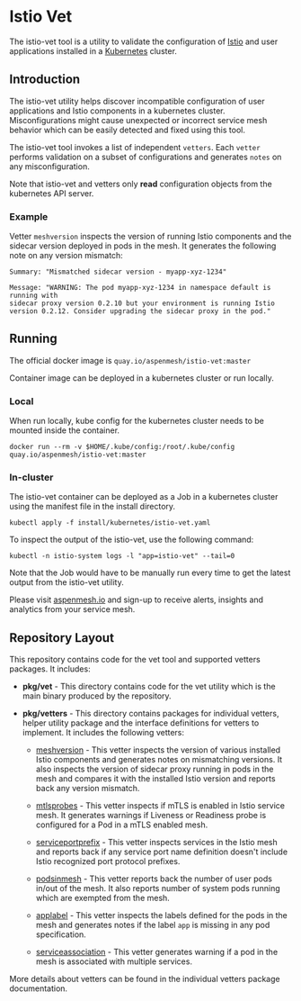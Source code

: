 # Istio Vet

The istio-vet tool is a utility to validate the configuration of [Istio](https://Istio.io/)
and user applications installed in a [Kubernetes](https://kubernetes.io/)
cluster.

## Introduction

The istio-vet utility helps discover incompatible configuration of user
applications and Istio components in a kubernetes cluster. Misconfigurations
might cause unexpected or incorrect service mesh behavior which can be easily
detected and fixed using this tool.

The istio-vet tool invokes a list of independent `vetters`. Each `vetter`
performs validation on a subset of configurations and generates `notes`
on any misconfiguration.

Note that istio-vet and vetters only **read** configuration objects from
the kubernetes API server.

### Example

Vetter `meshversion` inspects the version of running Istio components and the
sidecar version deployed in pods in the mesh. It generates the following
note on any version mismatch:

```shell
Summary: "Mismatched sidecar version - myapp-xyz-1234"

Message: "WARNING: The pod myapp-xyz-1234 in namespace default is running with
sidecar proxy version 0.2.10 but your environment is running Istio
version 0.2.12. Consider upgrading the sidecar proxy in the pod."
```

## Running

The official docker image is `quay.io/aspenmesh/istio-vet:master`

Container image can be deployed in a kubernetes cluster or run locally.

### Local

When run locally, kube config for the kubernetes cluster needs to be mounted
inside the container.

```shell
docker run --rm -v $HOME/.kube/config:/root/.kube/config quay.io/aspenmesh/istio-vet:master
```

### In-cluster

The istio-vet container can be deployed as a Job in a kubernetes cluster using
the manifest file in the install directory.

```shell
kubectl apply -f install/kubernetes/istio-vet.yaml
```

To inspect the output of the istio-vet, use the following command:

```shell
kubectl -n istio-system logs -l "app=istio-vet" --tail=0
```

Note that the Job would have to be manually run every time to get the latest output
from the istio-vet utility.

Please visit [aspenmesh.io](https://aspenmesh.io/) and sign-up to receive
alerts, insights and analytics from your service mesh.

## Repository Layout

This repository contains code for the vet tool and supported vetters packages.
It includes:

* **pkg/vet** - This directory contains code for the vet utility which is the
  main binary produced by the repository.

* **pkg/vetters** - This directory contains packages for individual vetters,
  helper utility package and the interface definitions for vetters to implement.
  It includes the following vetters:

  * [meshversion](https://github.com/aspenmesh/istio-vet/blob/master/pkg/vetter/meshversion/README.md) -
    This vetter inspects the version of various installed
    Istio components and generates notes on mismatching versions. It also inspects
    the version of sidecar proxy running in pods in the mesh and compares it
    with the installed Istio version and reports back any version mismatch.

  * [mtlsprobes](https://github.com/aspenmesh/istio-vet/blob/master/pkg/vetter/mtlsprobes/README.md) -
    This vetter inspects if mTLS is enabled in Istio service mesh.
    It generates warnings if Liveness or Readiness probe is configured for a Pod
    in a mTLS enabled mesh.

  * [serviceportprefix](https://github.com/aspenmesh/istio-vet/blob/master/pkg/vetter/serviceportprefix/README.md) -
    This vetter inspects services in the Istio mesh and reports back if any
    service port name definition doesn't include Istio recognized port protocol prefixes.

  * [podsinmesh](https://github.com/aspenmesh/istio-vet/blob/master/pkg/vetter/podsinmesh/README.md) -
    This vetter reports back the number of user pods in/out of
    the mesh. It also reports number of system pods running which are exempted
    from the mesh.

  * [applabel](https://github.com/aspenmesh/istio-vet/blob/master/pkg/vetter/applabel/README.md) -
    This vetter inspects the labels defined for the pods in the mesh and
    generates notes if the label `app` is missing in any pod specification.

  * [serviceassociation](https://github.com/aspenmesh/istio-vet/blob/master/pkg/vetter/serviceassociation/README.md) -
    This vetter generates warning if a pod in the mesh is associated with
    multiple services.

More details about vetters can be found in the individual vetters package
documentation.
